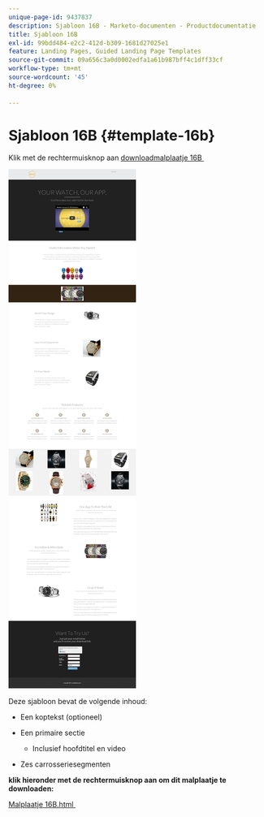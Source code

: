 ```yaml
---
unique-page-id: 9437837
description: Sjabloon 16B - Marketo-documenten - Productdocumentatie
title: Sjabloon 16B
exl-id: 99bdd484-e2c2-412d-b309-1681d27025e1
feature: Landing Pages, Guided Landing Page Templates
source-git-commit: 09a656c3a0d0002edfa1a61b987bff4c1dff33cf
workflow-type: tm+mt
source-wordcount: '45'
ht-degree: 0%

---
```


# Sjabloon 16B {#template-16b}

Klik met de rechtermuisknop aan [&#x200B; downloadmalplaatje 16B &#x200B;](https://experienceleague.adobe.com/landing/marketo/lp-templates/template-16b.html?lang=nl-NL)

![](assets/image2015-8-14-11-3a2-3a51.png)

Deze sjabloon bevat de volgende inhoud:

* Een koptekst (optioneel)
* Een primaire sectie

   * Inclusief hoofdtitel en video

* Zes carrosseriesegmenten

**klik hieronder met de rechtermuisknop aan om dit malplaatje te downloaden:**

[&#x200B; Malplaatje 16B.html &#x200B;](https://experienceleague.adobe.com/landing/marketo/lp-templates/template-16b.html?lang=nl-NL)
